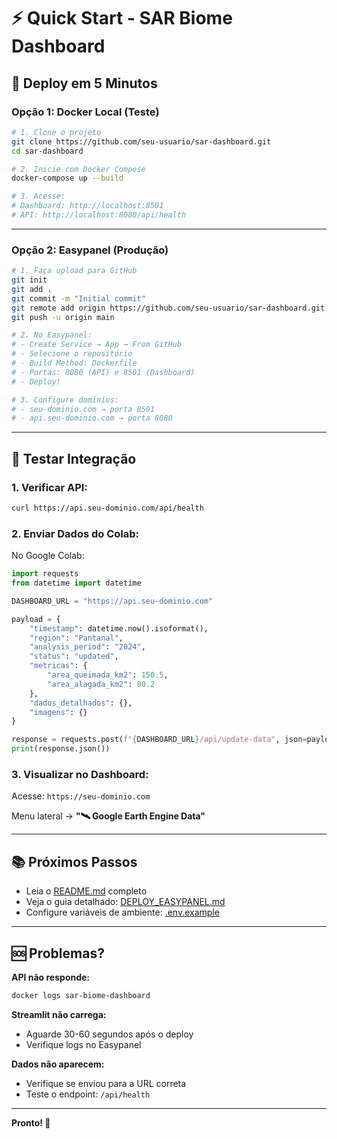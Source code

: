 # ⚡ Quick Start - SAR Biome Dashboard

## 🚀 Deploy em 5 Minutos

### **Opção 1: Docker Local (Teste)**

```bash
# 1. Clone o projeto
git clone https://github.com/seu-usuario/sar-dashboard.git
cd sar-dashboard

# 2. Inicie com Docker Compose
docker-compose up --build

# 3. Acesse:
# Dashboard: http://localhost:8501
# API: http://localhost:8080/api/health
```

---

### **Opção 2: Easypanel (Produção)**

```bash
# 1. Faça upload para GitHub
git init
git add .
git commit -m "Initial commit"
git remote add origin https://github.com/seu-usuario/sar-dashboard.git
git push -u origin main

# 2. No Easypanel:
# - Create Service → App → From GitHub
# - Selecione o repositório
# - Build Method: Dockerfile
# - Portas: 8080 (API) e 8501 (Dashboard)
# - Deploy!

# 3. Configure domínios:
# - seu-dominio.com → porta 8501
# - api.seu-dominio.com → porta 8080
```

---

## 🧪 Testar Integração

### **1. Verificar API:**

```bash
curl https://api.seu-dominio.com/api/health
```

### **2. Enviar Dados do Colab:**

No Google Colab:

```python
import requests
from datetime import datetime

DASHBOARD_URL = "https://api.seu-dominio.com"

payload = {
    "timestamp": datetime.now().isoformat(),
    "region": "Pantanal",
    "analysis_period": "2024",
    "status": "updated",
    "metricas": {
        "area_queimada_km2": 150.5,
        "area_alagada_km2": 80.2
    },
    "dados_detalhados": {},
    "imagens": {}
}

response = requests.post(f"{DASHBOARD_URL}/api/update-data", json=payload)
print(response.json())
```

### **3. Visualizar no Dashboard:**

Acesse: `https://seu-dominio.com`

Menu lateral → **"🛰️ Google Earth Engine Data"**

---

## 📚 Próximos Passos

- Leia o [README.md](README.md) completo
- Veja o guia detalhado: [DEPLOY_EASYPANEL.md](DEPLOY_EASYPANEL.md)
- Configure variáveis de ambiente: [.env.example](.env.example)

---

## 🆘 Problemas?

**API não responde:**
```bash
docker logs sar-biome-dashboard
```

**Streamlit não carrega:**
- Aguarde 30-60 segundos após o deploy
- Verifique logs no Easypanel

**Dados não aparecem:**
- Verifique se enviou para a URL correta
- Teste o endpoint: `/api/health`

---

**Pronto! 🎉**
